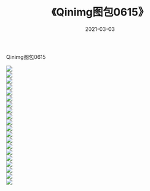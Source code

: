 ﻿---
layout: post
title:  《Qinimg图包0615》
date:   2021-03-03
img: http://imgx.orgx.ga/Qinimg图包/Qinimg图包0615/000.jpg
categories: [美女, 清纯, 唯美]
---

Qinimg图包0615

 ![](http://imgx.orgx.ga/Qinimg图包/Qinimg图包0615/001.jpg) <br>![](http://imgx.orgx.ga/Qinimg图包/Qinimg图包0615/002.jpg) <br>![](http://imgx.orgx.ga/Qinimg图包/Qinimg图包0615/003.jpg) <br>![](http://imgx.orgx.ga/Qinimg图包/Qinimg图包0615/004.jpg) <br>![](http://imgx.orgx.ga/Qinimg图包/Qinimg图包0615/005.jpg) <br>![](http://imgx.orgx.ga/Qinimg图包/Qinimg图包0615/006.jpg) <br>![](http://imgx.orgx.ga/Qinimg图包/Qinimg图包0615/007.jpg) <br>![](http://imgx.orgx.ga/Qinimg图包/Qinimg图包0615/008.jpg) <br>![](http://imgx.orgx.ga/Qinimg图包/Qinimg图包0615/009.jpg) <br>![](http://imgx.orgx.ga/Qinimg图包/Qinimg图包0615/010.jpg) <br>![](http://imgx.orgx.ga/Qinimg图包/Qinimg图包0615/011.jpg) <br>![](http://imgx.orgx.ga/Qinimg图包/Qinimg图包0615/012.jpg) <br>![](http://imgx.orgx.ga/Qinimg图包/Qinimg图包0615/013.jpg) <br>![](http://imgx.orgx.ga/Qinimg图包/Qinimg图包0615/014.jpg) <br>![](http://imgx.orgx.ga/Qinimg图包/Qinimg图包0615/015.jpg) <br>![](http://imgx.orgx.ga/Qinimg图包/Qinimg图包0615/016.jpg) <br>![](http://imgx.orgx.ga/Qinimg图包/Qinimg图包0615/017.jpg) <br>![](http://imgx.orgx.ga/Qinimg图包/Qinimg图包0615/018.jpg) <br>![](http://imgx.orgx.ga/Qinimg图包/Qinimg图包0615/019.jpg) <br>![](http://imgx.orgx.ga/Qinimg图包/Qinimg图包0615/020.jpg) <br>